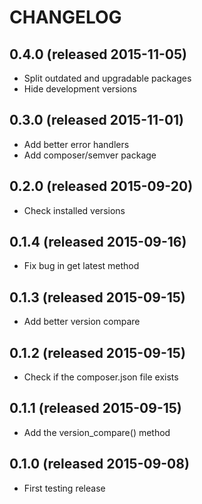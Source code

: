 # CHANGELOG

## 0.4.0 (released 2015-11-05)

- Split outdated and upgradable packages
- Hide development versions

## 0.3.0 (released 2015-11-01)

- Add better error handlers
- Add composer/semver package

## 0.2.0 (released 2015-09-20)

- Check installed versions

## 0.1.4 (released 2015-09-16)

- Fix bug in get latest method

## 0.1.3 (released 2015-09-15)

- Add better version compare

## 0.1.2 (released 2015-09-15)

- Check if the composer.json file exists

## 0.1.1 (released 2015-09-15)

- Add the version_compare() method

## 0.1.0 (released 2015-09-08)

- First testing release
